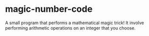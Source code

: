 # magic-number-code
A small program that performs a mathematical magic trick! It involve performing arithmetic operations on an integer that you choose.
